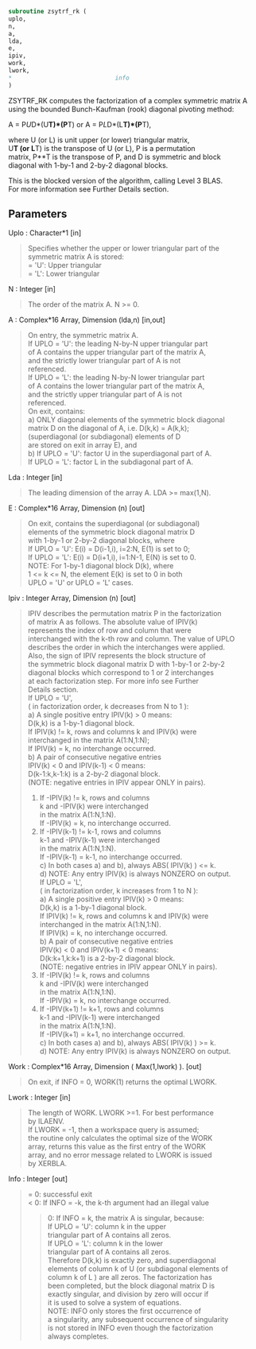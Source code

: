 ```fortran  
subroutine zsytrf_rk (  
uplo,  
n,  
a,  
lda,  
e,  
ipiv,  
work,  
lwork,  
*                             info  
)  
```  
ZSYTRF_RK computes the factorization of a complex symmetric matrix A  
using the bounded Bunch-Kaufman (rook) diagonal pivoting method:  
  
A = P*U*D*(U**T)*(P**T) or A = P*L*D*(L**T)*(P**T),  
  
where U (or L) is unit upper (or lower) triangular matrix,  
U**T (or L**T) is the transpose of U (or L), P is a permutation  
matrix, P**T is the transpose of P, and D is symmetric and block  
diagonal with 1-by-1 and 2-by-2 diagonal blocks.  
  
This is the blocked version of the algorithm, calling Level 3 BLAS.  
For more information see Further Details section.  
  
## Parameters  
Uplo : Character*1 [in]  
> Specifies whether the upper or lower triangular part of the  
> symmetric matrix A is stored:  
> = 'U':  Upper triangular  
> = 'L':  Lower triangular  
  
N : Integer [in]  
> The order of the matrix A.  N >= 0.  
  
A : Complex*16 Array, Dimension (lda,n) [in,out]  
> On entry, the symmetric matrix A.  
> If UPLO = 'U': the leading N-by-N upper triangular part  
> of A contains the upper triangular part of the matrix A,  
> and the strictly lower triangular part of A is not  
> referenced.  
> If UPLO = 'L': the leading N-by-N lower triangular part  
> of A contains the lower triangular part of the matrix A,  
> and the strictly upper triangular part of A is not  
> referenced.  
> On exit, contains:  
> a) ONLY diagonal elements of the symmetric block diagonal  
> matrix D on the diagonal of A, i.e. D(k,k) = A(k,k);  
> (superdiagonal (or subdiagonal) elements of D  
> are stored on exit in array E), and  
> b) If UPLO = 'U': factor U in the superdiagonal part of A.  
> If UPLO = 'L': factor L in the subdiagonal part of A.  
  
Lda : Integer [in]  
> The leading dimension of the array A.  LDA >= max(1,N).  
  
E : Complex*16 Array, Dimension (n) [out]  
> On exit, contains the superdiagonal (or subdiagonal)  
> elements of the symmetric block diagonal matrix D  
> with 1-by-1 or 2-by-2 diagonal blocks, where  
> If UPLO = 'U': E(i) = D(i-1,i), i=2:N, E(1) is set to 0;  
> If UPLO = 'L': E(i) = D(i+1,i), i=1:N-1, E(N) is set to 0.  
> NOTE: For 1-by-1 diagonal block D(k), where  
> 1 <= k <= N, the element E(k) is set to 0 in both  
> UPLO = 'U' or UPLO = 'L' cases.  
  
Ipiv : Integer Array, Dimension (n) [out]  
> IPIV describes the permutation matrix P in the factorization  
> of matrix A as follows. The absolute value of IPIV(k)  
> represents the index of row and column that were  
> interchanged with the k-th row and column. The value of UPLO  
> describes the order in which the interchanges were applied.  
> Also, the sign of IPIV represents the block structure of  
> the symmetric block diagonal matrix D with 1-by-1 or 2-by-2  
> diagonal blocks which correspond to 1 or 2 interchanges  
> at each factorization step. For more info see Further  
> Details section.  
> If UPLO = 'U',  
> ( in factorization order, k decreases from N to 1 ):  
> a) A single positive entry IPIV(k) > 0 means:  
> D(k,k) is a 1-by-1 diagonal block.  
> If IPIV(k) != k, rows and columns k and IPIV(k) were  
> interchanged in the matrix A(1:N,1:N);  
> If IPIV(k) = k, no interchange occurred.  
> b) A pair of consecutive negative entries  
> IPIV(k) < 0 and IPIV(k-1) < 0 means:  
> D(k-1:k,k-1:k) is a 2-by-2 diagonal block.  
> (NOTE: negative entries in IPIV appear ONLY in pairs).  
> 1) If -IPIV(k) != k, rows and columns  
> k and -IPIV(k) were interchanged  
> in the matrix A(1:N,1:N).  
> If -IPIV(k) = k, no interchange occurred.  
> 2) If -IPIV(k-1) != k-1, rows and columns  
> k-1 and -IPIV(k-1) were interchanged  
> in the matrix A(1:N,1:N).  
> If -IPIV(k-1) = k-1, no interchange occurred.  
> c) In both cases a) and b), always ABS( IPIV(k) ) <= k.  
> d) NOTE: Any entry IPIV(k) is always NONZERO on output.  
> If UPLO = 'L',  
> ( in factorization order, k increases from 1 to N ):  
> a) A single positive entry IPIV(k) > 0 means:  
> D(k,k) is a 1-by-1 diagonal block.  
> If IPIV(k) != k, rows and columns k and IPIV(k) were  
> interchanged in the matrix A(1:N,1:N).  
> If IPIV(k) = k, no interchange occurred.  
> b) A pair of consecutive negative entries  
> IPIV(k) < 0 and IPIV(k+1) < 0 means:  
> D(k:k+1,k:k+1) is a 2-by-2 diagonal block.  
> (NOTE: negative entries in IPIV appear ONLY in pairs).  
> 1) If -IPIV(k) != k, rows and columns  
> k and -IPIV(k) were interchanged  
> in the matrix A(1:N,1:N).  
> If -IPIV(k) = k, no interchange occurred.  
> 2) If -IPIV(k+1) != k+1, rows and columns  
> k-1 and -IPIV(k-1) were interchanged  
> in the matrix A(1:N,1:N).  
> If -IPIV(k+1) = k+1, no interchange occurred.  
> c) In both cases a) and b), always ABS( IPIV(k) ) >= k.  
> d) NOTE: Any entry IPIV(k) is always NONZERO on output.  
  
Work : Complex*16 Array, Dimension ( Max(1,lwork) ). [out]  
> On exit, if INFO = 0, WORK(1) returns the optimal LWORK.  
  
Lwork : Integer [in]  
> The length of WORK.  LWORK >=1.  For best performance  
> by ILAENV.  
> If LWORK = -1, then a workspace query is assumed;  
> the routine only calculates the optimal size of the WORK  
> array, returns this value as the first entry of the WORK  
> array, and no error message related to LWORK is issued  
> by XERBLA.  
  
Info : Integer [out]  
> = 0: successful exit  
> < 0: If INFO = -k, the k-th argument had an illegal value  
> > 0: If INFO = k, the matrix A is singular, because:  
> If UPLO = 'U': column k in the upper  
> triangular part of A contains all zeros.  
> If UPLO = 'L': column k in the lower  
> triangular part of A contains all zeros.  
> Therefore D(k,k) is exactly zero, and superdiagonal  
> elements of column k of U (or subdiagonal elements of  
> column k of L ) are all zeros. The factorization has  
> been completed, but the block diagonal matrix D is  
> exactly singular, and division by zero will occur if  
> it is used to solve a system of equations.  
> NOTE: INFO only stores the first occurrence of  
> a singularity, any subsequent occurrence of singularity  
> is not stored in INFO even though the factorization  
> always completes.  
  
